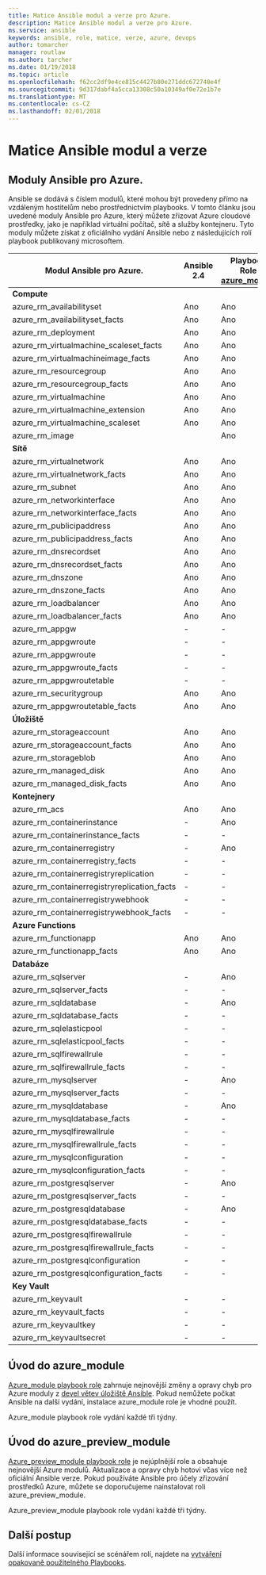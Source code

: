 ```yaml
---
title: Matice Ansible modul a verze pro Azure.
description: Matice Ansible modul a verze pro Azure.
ms.service: ansible
keywords: ansible, role, matice, verze, azure, devops
author: tomarcher
manager: routlaw
ms.author: tarcher
ms.date: 01/19/2018
ms.topic: article
ms.openlocfilehash: f62cc2df9e4ce815c4427b80e271ddc672748e4f
ms.sourcegitcommit: 9d317dabf4a5cca13308c50a10349af0e72e1b7e
ms.translationtype: MT
ms.contentlocale: cs-CZ
ms.lasthandoff: 02/01/2018
---
```

# <a name="ansible-module-and-version-matrix"></a>Matice Ansible modul a verze

## <a name="ansible-modules-for-azure"></a>Moduly Ansible pro Azure.
Ansible se dodává s číslem modulů, které mohou být provedeny přímo na vzdáleným hostitelům nebo prostřednictvím playbooks.
V tomto článku jsou uvedené moduly Ansible pro Azure, který můžete zřizovat Azure cloudové prostředky, jako je například virtuální počítač, sítě a služby kontejneru. Tyto moduly můžete získat z oficiálního vydání Ansible nebo z následujících rolí playbook publikovaný microsoftem.

| Modul Ansible pro Azure.                   |  Ansible 2.4 |  Playbook Role [azure_module](#introduction-to-azuremodule) |  Playbook Role [azure_preview_module](#introduction-to-azurepreviewmodule) | 
|---------------------------------------------|--------------|-----------------------------|-------------------------------------| 
| **Compute**                    |           |                          |                                  | 
| azure_rm_availabilityset                    | Ano          | Ano                         | Ano                                 | 
| azure_rm_availabilityset_facts              | Ano          | Ano                         | Ano                                 | 
| azure_rm_deployment                         | Ano          | Ano                         | Ano                                 | 
| azure_rm_virtualmachine_scaleset_facts      | Ano          | Ano                         | Ano                                 | 
| azure_rm_virtualmachineimage_facts          | Ano          | Ano                         | Ano                                 | 
| azure_rm_resourcegroup                      | Ano          | Ano                         | Ano                                 | 
| azure_rm_resourcegroup_facts                | Ano          | Ano                         | Ano                                 | 
| azure_rm_virtualmachine                     | Ano          | Ano                         | Ano                                 | 
| azure_rm_virtualmachine_extension           | Ano          | Ano                         | Ano                                 | 
| azure_rm_virtualmachine_scaleset            | Ano          | Ano                         | Ano                                 | 
| azure_rm_image                              |              | Ano                         | Ano                                 | 
| **Sítě**                    |           |                          |                                  | 
| azure_rm_virtualnetwork                     | Ano          | Ano                         | Ano                                 | 
| azure_rm_virtualnetwork_facts               | Ano          | Ano                         | Ano                                 | 
| azure_rm_subnet                             | Ano          | Ano                         | Ano                                 | 
| azure_rm_networkinterface                   | Ano          | Ano                         | Ano                                 | 
| azure_rm_networkinterface_facts             | Ano          | Ano                         | Ano                                 | 
| azure_rm_publicipaddress                    | Ano          | Ano                         | Ano                                 | 
| azure_rm_publicipaddress_facts              | Ano          | Ano                         | Ano                                 | 
| azure_rm_dnsrecordset                       | Ano          | Ano                         | Ano                                 | 
| azure_rm_dnsrecordset_facts                 | Ano          | Ano                         | Ano                                 | 
| azure_rm_dnszone                            | Ano          | Ano                         | Ano                                 | 
| azure_rm_dnszone_facts                      | Ano          | Ano                         | Ano                                 | 
| azure_rm_loadbalancer                       | Ano          | Ano                         | Ano                                 | 
| azure_rm_loadbalancer_facts                 | Ano          | Ano                         | Ano                                 | 
| azure_rm_appgw                              | -            | -                           | Ano                                 | 
| azure_rm_appgwroute                         | -            | -                           | Ano                                 | 
| azure_rm_appgwroute                         | -            | -                           | Ano                                 |
| azure_rm_appgwroute_facts                   | -            | -                           | Ano                                 |
| azure_rm_appgwroutetable                    | -            | -                           | Ano                                 |
| azure_rm_securitygroup                      | Ano          | Ano                         | Ano                                 | 
| azure_rm_appgwroutetable_facts              | Ano          | Ano                         | Ano                                 | 
| **Úložiště**                    |           |                          |                                  | 
| azure_rm_storageaccount                     | Ano          | Ano                         | Ano                                 | 
| azure_rm_storageaccount_facts               | Ano          | Ano                         | Ano                                 | 
| azure_rm_storageblob                        | Ano          | Ano                         | Ano                                 | 
| azure_rm_managed_disk                       | Ano          | Ano                         | Ano                                 | 
| azure_rm_managed_disk_facts                 | Ano          | Ano                         | Ano                                 | 
| **Kontejnery**                    |           |                          |                                  | 
| azure_rm_acs                                | Ano          | Ano                         | Ano                                 | 
| azure_rm_containerinstance                  | -            | Ano                         | Ano                                 | 
| azure_rm_containerinstance_facts            | -            | -                           | Ano                                 | 
| azure_rm_containerregistry                  | -            | Ano                         | Ano                                 | 
| azure_rm_containerregistry_facts            | -            | -                           | Ano                                 | 
| azure_rm_containerregistryreplication       | -            | -                           | Ano                                 | 
| azure_rm_containerregistryreplication_facts | -            | -                           | Ano                                 | 
| azure_rm_containerregistrywebhook           | -            | -                           | Ano                                 | 
| azure_rm_containerregistrywebhook_facts     | -            | -                           | Ano                                 | 
| **Azure Functions**                    |           |                          |                                  | 
| azure_rm_functionapp                        | Ano          | Ano                         | Ano                                 | 
| azure_rm_functionapp_facts                  | Ano          | Ano                         | Ano                                 | 
| **Databáze**                    |           |                          |                                  | 
| azure_rm_sqlserver                          | -            | Ano                         | Ano                                 | 
| azure_rm_sqlserver_facts                    | -            | -                           | Ano                                 | 
| azure_rm_sqldatabase                        | -            | Ano                         | Ano                                 | 
| azure_rm_sqldatabase_facts                  | -            | -                           | Ano                                 | 
| azure_rm_sqlelasticpool                     | -            | -                           | Ano                                 | 
| azure_rm_sqlelasticpool_facts               | -            | -                           | Ano                                 | 
| azure_rm_sqlfirewallrule                    | -            | -                           | Ano                                 | 
| azure_rm_sqlfirewallrule_facts              | -            | -                           | Ano                                 | 
| azure_rm_mysqlserver                        | -            | Ano                         | Ano                                 | 
| azure_rm_mysqlserver_facts                  | -            | -                           | Ano                                 | 
| azure_rm_mysqldatabase                      | -            | Ano                         | Ano                                 | 
| azure_rm_mysqldatabase_facts                | -            | -                           | Ano                                 | 
| azure_rm_mysqlfirewallrule                  | -            | -                           | Ano                                 | 
| azure_rm_mysqlfirewallrule_facts            | -            | -                           | Ano                                 | 
| azure_rm_mysqlconfiguration                 | -            | -                           | Ano                                 | 
| azure_rm_mysqlconfiguration_facts           | -            | -                           | Ano                                 | 
| azure_rm_postgresqlserver                   | -            | Ano                         | Ano                                 | 
| azure_rm_postgresqlserver_facts             | -            | -                           | Ano                                 | 
| azure_rm_postgresqldatabase                 | -            | Ano                         | Ano                                 | 
| azure_rm_postgresqldatabase_facts           | -            | -                           | Ano                                 | 
| azure_rm_postgresqlfirewallrule             | -            | -                           | Ano                                 | 
| azure_rm_postgresqlfirewallrule_facts       | -            | -                           | Ano                                 | 
| azure_rm_postgresqlconfiguration            | -            | -                           | Ano                                 | 
| azure_rm_postgresqlconfiguration_facts      | -            | -                           | Ano                                 | 
| **Key Vault**                    |           |                          |                                  | 
| azure_rm_keyvault                           | -            | -                           | Ano                                 |
| azure_rm_keyvault_facts                     | -            | -                           | Ano                                 |
| azure_rm_keyvaultkey                        | -            | -                           | Ano                                 |
| azure_rm_keyvaultsecret                     | -            | -                           | Ano                                 |

## <a name="introduction-to-azuremodule"></a>Úvod do azure_module
[Azure_module playbook role](https://galaxy.ansible.com/Azure/azure_modules/) zahrnuje nejnovější změny a opravy chyb pro Azure moduly z [devel větev úložiště Ansible](https://github.com/ansible/ansible/tree/devel). Pokud nemůžete počkat Ansible na další vydání, instalace azure_module role je vhodné použít.

Azure_module playbook role vydání každé tři týdny.

## <a name="introduction-to-azurepreviewmodule"></a>Úvod do azure_preview_module
[Azure_preview_module playbook role](https://galaxy.ansible.com/Azure/azure_preview_modules/) je nejúplnější role a obsahuje nejnovější Azure modulů. Aktualizace a opravy chyb hotovi včas více než oficiální Ansible verze. Pokud používáte Ansible pro účely zřizování prostředků Azure, můžete se doporučujeme nainstalovat roli azure_preview_module.

Azure_preview_module playbook role vydání každé tři týdny.

## <a name="next-steps"></a>Další postup
Další informace související se scénářem rolí, najdete na [vytváření opakovaně použitelného Playbooks](http://docs.ansible.com/ansible/latest/playbooks_reuse.html). 

